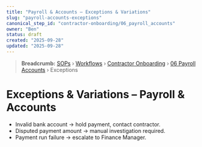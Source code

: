 ```yaml
---
title: "Payroll & Accounts – Exceptions & Variations"
slug: "payroll-accounts-exceptions"
canonical_step_id: "contractor-onboarding/06_payroll_accounts"
owner: "Ben"
status: draft
created: "2025-09-28"
updated: "2025-09-28"
---
```


> **Breadcrumb:** [SOPs](/docs/sop/README.md) › [Workflows](/docs/sop/workflow/README.md) › [Contractor Onboarding](../) › [06 Payroll Accounts](../06_payroll_accounts/README.md) › Exceptions


# Exceptions & Variations – Payroll & Accounts

- Invalid bank account → hold payment, contact contractor.  
- Disputed payment amount → manual investigation required.  
- Payment run failure → escalate to Finance Manager.  
